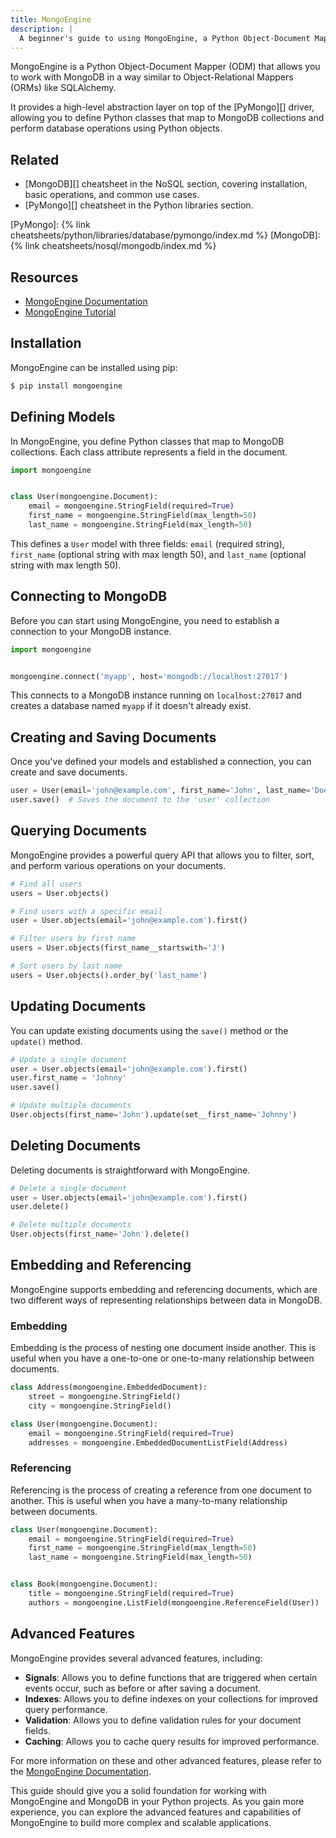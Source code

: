 ```yaml
---
title: MongoEngine
description: |
  A beginner's guide to using MongoEngine, a Python Object-Document Mapper for working with MongoDB.
---
```


MongoEngine is a Python Object-Document Mapper (ODM) that allows you to work with MongoDB in a way similar to Object-Relational Mappers (ORMs) like SQLAlchemy. 

It provides a high-level abstraction layer on top of the [PyMongo][] driver, allowing you to define Python classes that map to MongoDB collections and perform database operations using Python objects.

## Related

- [MongoDB][] cheatsheet in the NoSQL section, covering installation, basic operations, and common use cases.
- [PyMongo][] cheatsheet in the Python libraries section.

[PyMongo]: {% link cheatsheets/python/libraries/database/pymongo/index.md %}
[MongoDB]: {% link cheatsheets/nosql/mongodb/index.md %}

## Resources

- [MongoEngine Documentation](http://mongoengine.org/)
- [MongoEngine Tutorial](https://realpython.com/intropnduction-to-mongodb-and-python/)

## Installation

MongoEngine can be installed using pip:

```sh
$ pip install mongoengine
```

## Defining Models

In MongoEngine, you define Python classes that map to MongoDB collections. Each class attribute represents a field in the document.

```python
import mongoengine


class User(mongoengine.Document):
    email = mongoengine.StringField(required=True)
    first_name = mongoengine.StringField(max_length=50)
    last_name = mongoengine.StringField(max_length=50)
```

This defines a `User` model with three fields: `email` (required string), `first_name` (optional string with max length 50), and `last_name` (optional string with max length 50).

## Connecting to MongoDB

Before you can start using MongoEngine, you need to establish a connection to your MongoDB instance.

```python
import mongoengine


mongoengine.connect('myapp', host='mongodb://localhost:27017')
```

This connects to a MongoDB instance running on `localhost:27017` and creates a database named `myapp` if it doesn't already exist.

## Creating and Saving Documents

Once you've defined your models and established a connection, you can create and save documents.

```python
user = User(email='john@example.com', first_name='John', last_name='Doe')
user.save()  # Saves the document to the 'user' collection
```

## Querying Documents

MongoEngine provides a powerful query API that allows you to filter, sort, and perform various operations on your documents.

```python
# Find all users
users = User.objects()

# Find users with a specific email
user = User.objects(email='john@example.com').first()

# Filter users by first name
users = User.objects(first_name__startswith='J')

# Sort users by last name
users = User.objects().order_by('last_name')
```

## Updating Documents

You can update existing documents using the `save()` method or the `update()` method.

```python
# Update a single document
user = User.objects(email='john@example.com').first()
user.first_name = 'Johnny'
user.save()

# Update multiple documents
User.objects(first_name='John').update(set__first_name='Johnny')
```

## Deleting Documents

Deleting documents is straightforward with MongoEngine.

```python
# Delete a single document
user = User.objects(email='john@example.com').first()
user.delete()

# Delete multiple documents
User.objects(first_name='John').delete()
```

## Embedding and Referencing

MongoEngine supports embedding and referencing documents, which are two different ways of representing relationships between data in MongoDB.

### Embedding

Embedding is the process of nesting one document inside another. This is useful when you have a one-to-one or one-to-many relationship between documents.

```python
class Address(mongoengine.EmbeddedDocument):
    street = mongoengine.StringField()
    city = mongoengine.StringField()

class User(mongoengine.Document):
    email = mongoengine.StringField(required=True)
    addresses = mongoengine.EmbeddedDocumentListField(Address)
```

### Referencing

Referencing is the process of creating a reference from one document to another. This is useful when you have a many-to-many relationship between documents.

```python
class User(mongoengine.Document):
    email = mongoengine.StringField(required=True)
    first_name = mongoengine.StringField(max_length=50)
    last_name = mongoengine.StringField(max_length=50)


class Book(mongoengine.Document):
    title = mongoengine.StringField(required=True)
    authors = mongoengine.ListField(mongoengine.ReferenceField(User))
```

## Advanced Features

MongoEngine provides several advanced features, including:

- **Signals**: Allows you to define functions that are triggered when certain events occur, such as before or after saving a document.
- **Indexes**: Allows you to define indexes on your collections for improved query performance.
- **Validation**: Allows you to define validation rules for your document fields.
- **Caching**: Allows you to cache query results for improved performance.

For more information on these and other advanced features, please refer to the [MongoEngine Documentation](http://mongoengine.org/).

This guide should give you a solid foundation for working with MongoEngine and MongoDB in your Python projects. As you gain more experience, you can explore the advanced features and capabilities of MongoEngine to build more complex and scalable applications.